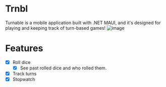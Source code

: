 # Trnbl
Turnable is a mobile application built with .NET MAUI, and it's designed for playing and keeping track of turn-based games!
![image](https://github.com/n0laja00/Trnbl/assets/73889850/5cd926ed-f7d8-4538-aae3-210e23a87779)

# Features
- [x] Roll dice
     - [x] See past rolled dice and who rolled them. 
- [x] Track turns
- [x] Stopwatch 
